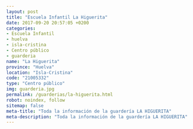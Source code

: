 ```yaml
---
layout: post
title: "Escuela Infantil La Higuerita"
date: 2017-09-20 20:57:05 +0200
categories:
- Escuela Infantil
- huelva
- isla-cristina
- Centro público
- guarderia
name: "La Higuerita"
province: "Huelva"
location: "Isla-Cristina"
code: "21005332"
type: "Centro público"
img: guarderia.jpg
permalink: /guarderias/la-higuerita.html
robot: noindex, follow
sitemap: false
meta-title: "Toda la información de la guardería LA HIGUERITA"
meta-description: "Toda la información de la guardería LA HIGUERITA"
---
```


